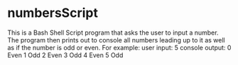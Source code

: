 # numbersScript

This is a Bash Shell Script program that asks the user to input a number. The program then prints out to console all numbers leading up to it as well as if the number is odd or even.
For example:
user input: 5
console output:
0 Even
1 Odd
2 Even
3 Odd
4 Even
5 Odd 
